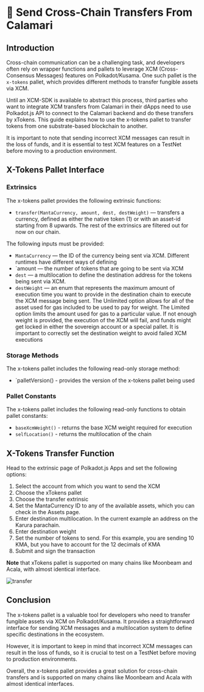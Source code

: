 # 💸 Send Cross-Chain Transfers From Calamari

## Introduction

Cross-chain communication can be a challenging task, and developers often rely on wrapper functions and pallets to leverage XCM (Cross-Consensus Messages) features on Polkadot/Kusama. One such pallet is the `x-tokens` pallet, which provides different methods to transfer fungible assets via XCM.

Until an XCM-SDK is available to abstract this process, third parties who want to integrate XCM transfers from Calamari in their dApps need to use Polkadot.js API to connect to the Calamari backend and do these transfers by xTokens. This guide explains how to use the x-tokens pallet to transfer tokens from one substrate-based blockchain to another. 

It is important to note that sending incorrect XCM messages can result in the loss of funds, and it is essential to test XCM features on a TestNet before moving to a production environment.

## X-Tokens Pallet Interface

### Extrinsics
The x-tokens pallet provides the following extrinsic functions:

* `transfer(MantaCurrency, amount, dest, destWeight)` — transfers a currency, defined as either the native token (1) or with an asset-id starting from 8 upwards. The rest of the extrinsics are filtered out for now on our chain.

The following inputs must be provided:

* `MantaCurrency` — the ID of the currency being sent via XCM. Different runtimes have different ways of defining
* `amount — the number of tokens that are going to be sent via XCM
* `dest` — a multilocation to define the destination address for the tokens being sent via XCM.
* `destWeight` — an enum that represents the maximum amount of execution time you want to provide in the destination chain to execute the XCM message being sent. The Unlimited option allows for all of the asset used for gas included to be used to pay for weight. The Limited option limits the amount used for gas to a particular value. If not enough weight is provided, the execution of the XCM will fail, and funds might get locked in either the sovereign account or a special pallet. It is important to correctly set the destination weight to avoid failed XCM executions

### Storage Methods

The x-tokens pallet includes the following read-only storage method:

* `palletVersion() - provides the version of the x-tokens pallet being used

### Pallet Constants

The x-tokens pallet includes the following read-only functions to obtain pallet constants:

* `baseXcmWeight()` - returns the base XCM weight required for execution
* `selfLocation()` - returns the multilocation of the chain

## X-Tokens Transfer Function

Head to the extrinsic page of Polkadot.js Apps and set the following options:

1. Select the account from which you want to send the XCM
2. Choose the xTokens pallet
3. Choose the transfer extrinsic
4. Set the MantaCurrency ID to any of the available assets, which you can check in the Assets page.
5. Enter destination multilocation. In the current example an address on the Karura parachain.
6. Enter destination weight
7. Set the number of tokens to send. For this example, you are sending 10 KMA, but you have to account for the 12 decimals of KMA
8. Submit and sign the transaction

**Note** that xTokens pallet is supported on many chains like Moonbeam and Acala, with almost identical interface.

![transfer](../../static/img/guides/xTokens_transfer.png)

## Conclusion

The x-tokens pallet is a valuable tool for developers who need to transfer fungible assets via XCM on Polkadot/Kusama. It provides a straightforward interface for sending XCM messages and a multilocation system to define specific destinations in the ecosystem.

However, it is important to keep in mind that incorrect XCM messages can result in the loss of funds, so it is crucial to test on a TestNet before moving to production environments.

Overall, the x-tokens pallet provides a great solution for cross-chain transfers and is supported on many chains like Moonbeam and Acala with almost identical interfaces.
